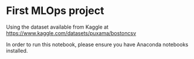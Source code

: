 # First MLOps project

Using the dataset available from Kaggle at https://www.kaggle.com/datasets/puxama/bostoncsv

In order to run this notebook, please ensure you have Anaconda notebooks installed.


